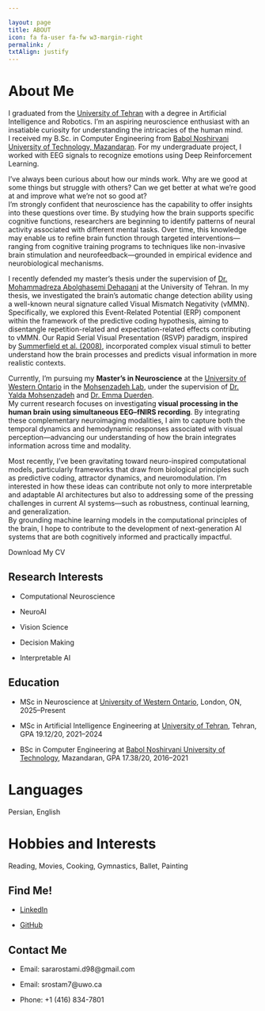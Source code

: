 ```yaml
---

layout: page
title: ABOUT
icon: fa fa-user fa-fw w3-margin-right
permalink: /
txtAlign: justify
---
```


# About Me

I graduated from the [University of Tehran](https://ut.ac.ir/en) with a degree in Artificial Intelligence and Robotics. I’m an aspiring neuroscience enthusiast with an insatiable curiosity for understanding the intricacies of the human mind.  
I received my B.Sc. in Computer Engineering from [Babol Noshirvani University of Technology, Mazandaran](https://nit.ac.ir/en). For my undergraduate project, I worked with EEG signals to recognize emotions using Deep Reinforcement Learning.

I’ve always been curious about how our minds work. Why are we good at some things but struggle with others? Can we get better at what we’re good at and improve what we’re not so good at?  
I’m strongly confident that neuroscience has the capability to offer insights into these questions over time. By studying how the brain supports specific cognitive functions, researchers are beginning to identify patterns of neural activity associated with different mental tasks. Over time, this knowledge may enable us to refine brain function through targeted interventions—ranging from cognitive training programs to techniques like non-invasive brain stimulation and neurofeedback—grounded in empirical evidence and neurobiological mechanisms.

I recently defended my master’s thesis under the supervision of [Dr. Mohammadreza Abolghasemi Dehaqani](https://ece.ut.ac.ir/en/~dehaqani) at the University of Tehran. In my thesis, we investigated the brain’s automatic change detection ability using a well-known neural signature called Visual Mismatch Negativity (vMMN).  
Specifically, we explored this Event-Related Potential (ERP) component within the framework of the predictive coding hypothesis, aiming to disentangle repetition-related and expectation-related effects contributing to vMMN. Our Rapid Serial Visual Presentation (RSVP) paradigm, inspired by [Summerfield et al. (2008)](https://www.nature.com/articles/nn.2163), incorporated complex visual stimuli to better understand how the brain processes and predicts visual information in more realistic contexts.

Currently, I’m pursuing my **Master’s in Neuroscience** at the [University of Western Ontario](https://www.uwo.ca/) in the [Mohsenzadeh Lab](https://mohsenzadehlab.ca/), under the supervision of [Dr. Yalda Mohsenzadeh](https://www.eng.uwo.ca/electrical/faculty/mohsenzadeh_y.html) and [Dr. Emma Duerden](https://www.edu.uwo.ca/faculty-profiles/duerden_emma.html).  
My current research focuses on investigating **visual processing in the human brain using simultaneous EEG–fNIRS recording**. By integrating these complementary neuroimaging modalities, I aim to capture both the temporal dynamics and hemodynamic responses associated with visual perception—advancing our understanding of how the brain integrates information across time and modality.

Most recently, I’ve been gravitating toward neuro-inspired computational models, particularly frameworks that draw from biological principles such as predictive coding, attractor dynamics, and neuromodulation. I’m interested in how these ideas can contribute not only to more interpretable and adaptable AI architectures but also to addressing some of the pressing challenges in current AI systems—such as robustness, continual learning, and generalization.  
By grounding machine learning models in the computational principles of the brain, I hope to contribute to the development of next-generation AI systems that are both cognitively informed and practically impactful.

<!-- <a href="https://github.com/SaraRostami/SaraRostami.github.io/blob/main/files/SaraRostamidarounkola_CV.pdf" class="w3-button w3-white w3-border w3-border-indigo w3-round-large w3-text-blue">Download My CV</a>  -->

<a onclick="window.open('/files/Resume_Work.pdf')" class="w3-button w3-white w3-border w3-border-indigo w3-round-large w3-text-blue">Download My CV</a>

<div class="w3-row">
  <div class="w3-col l6 m6 s12">
    <h2 id="research-interests">Research Interests</h2>
    <ul>
      <li><p>Computational Neuroscience</p></li>
      <li><p>NeuroAI</p></li>
      <li><p>Vision Science</p></li>
      <li><p>Decision Making</p></li>
      <li><p>Interpretable AI</p></li>
    </ul>
  </div>
  <div class="w3-col l6 m6 s12">
    <h2 id="Education">Education</h2>
    <ul>
      <li><p>MSc in Neuroscience at <a href="https://www.uwo.ca/">University of Western Ontario</a>, London, ON, 2025–Present</p></li>
      <li><p>MSc in Artificial Intelligence Engineering at <a href="https://ut.ac.ir/en">University of Tehran</a>, Tehran, GPA 19.12/20, 2021–2024</p></li>
      <li><p>BSc in Computer Engineering at <a href="https://nit.ac.ir/en">Babol Noshirvani University of Technology</a>, Mazandaran, GPA 17.38/20, 2016–2021</p></li>
    </ul>
  </div>
</div>

# Languages
Persian, English

# Hobbies and Interests
Reading, Movies, Cooking, Gymnastics, Ballet, Painting

<div class="w3-row">
  <div class="w3-col l6 m6 s12 w3">
    <h2 id="Find Me!">Find Me!</h2>
    <ul>
      <li><p><a href="https://ir.linkedin.com/in/sara-rostami-7022181b0">LinkedIn</a></p></li>
      <li><p><a href="https://github.com/SaraRostami">GitHub</a></p></li>
    </ul>
  </div>
  <div class="w3-col l6 m6 s12 w3">
    <h2 id="Contact Me">Contact Me</h2>
      <ul>
        <li><p>Email: sararostami.d98@gmail.com</p></li>
        <li><p>Email: srostam7@uwo.ca</p></li>
        <li><p>Phone: +1 (416) 834-7801</p></li>
      </ul>
  </div>
</div>
